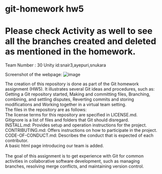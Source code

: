 # git-homework hw5  
# Please check Activity as well to see all the branches created and deleted as mentioned in the homework.
Team Number : 30
Unity id:snair3,ayepuri,snukara

Screenshot of the webpage:
![image](https://github.com/user-attachments/assets/6a3633d6-0ea5-4bbe-97e8-3f377aa7f923)


The creation of this repository is done as part of the Git homework assignment (HW5). It illustrates several Git ideas and procedures, such as:
Getting a Git repository started,
Making and committing files,
Branching, combining, and settling disputes,
Reverting commits and storing modifications and
Working together in a virtual team setting.
<br>
The files in the repository are as follows:<br>
The license terms for this repository are specified in LICENSE.md.<br>
Gitignore is a list of files and folders that Git should disregard.<br>
INSTALL.md: Provides setup and operation instructions for the project.<br>
CONTRIBUTING.md: Offers instructions on how to participate in the project.<br>
CODE-OF-CONDUCT.md: Describes the conduct that is expected of each contributor.<br>
A basic html page introducing our team is added.<br>
<br>
The goal of this assignment is to get experience with Git for common activities in collaborative software development, such as managing branches, resolving merge conflicts, and maintaining version control.

